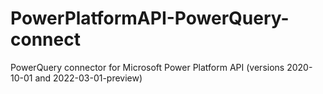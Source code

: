 # PowerPlatformAPI-PowerQuery-connect
PowerQuery connector for Microsoft Power Platform API (versions 2020-10-01 and 2022-03-01-preview)
